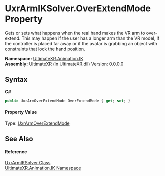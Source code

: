 # UxrArmIKSolver.OverExtendMode Property 
 

Gets or sets what happens when the real hand makes the VR arm to over-extend. This may happen if the user has a longer arm than the VR model, if the controller is placed far away or if the avatar is grabbing an object with constraints that lock the hand position.

**Namespace:**&nbsp;<a href="N_UltimateXR_Animation_IK">UltimateXR.Animation.IK</a><br />**Assembly:**&nbsp;UltimateXR (in UltimateXR.dll) Version: 0.0.0.0

## Syntax

**C#**<br />
``` C#
public UxrArmOverExtendMode OverExtendMode { get; set; }
```


#### Property Value
Type: <a href="T_UltimateXR_Animation_IK_UxrArmOverExtendMode">UxrArmOverExtendMode</a>

## See Also


#### Reference
<a href="T_UltimateXR_Animation_IK_UxrArmIKSolver">UxrArmIKSolver Class</a><br /><a href="N_UltimateXR_Animation_IK">UltimateXR.Animation.IK Namespace</a><br />